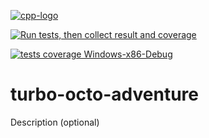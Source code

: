 [![cpp-logo](https://img.shields.io/badge/C++v14-Solutions-blue.svg?style=flat&logo=c%2B%2B)](https://en.wikipedia.org/wiki/C++)

[![Run tests, then collect result and coverage](https://github.com/Alexovsky5/turbo-octo-adventure/actions/workflows/CollectCodeCoverageFromOpenCppCoverage-debug-x86.yml/badge.svg)](https://github.com/Alexovsky5/turbo-octo-adventure/actions/workflows/CollectCodeCoverageFromOpenCppCoverage-debug-x86.yml)

[![tests coverage Windows-x86-Debug](https://gist.githubusercontent.com/Alexovsky5/2af621bdd237231125e907ea81b1f8a8/Windows-x86-Debug.svg)](https://github.com/Alexovsky5/turbo-octo-adventure/actions/workflows/CollectCodeCoverageFromOpenCppCoverage-debug-x86.yml)

<!-- 
[![cpp-linter](https://github.com/cpp-linter/cpp-linter-action/actions/workflows/cpp-linter.yml/badge.svg)](https://github.com/cpp-linter/cpp-linter-action/actions/workflows/cpp-linter.yml)
[![cccc](https://github.com/sarnold/cccc-action/actions/workflows/main.yml/badge.svg)](https://github.com/sarnold/cccc-action/actions/workflows/main.yml)
-->

# turbo-octo-adventure
Description (optional)
